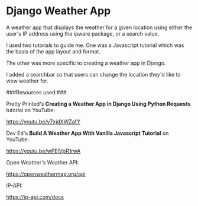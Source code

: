# Django Weather App

A weather app that displays the weather for a given location using either the user's IP address using the ipware package, or a search value.

I used two tutorials to guide me. One was a Javascript tutorial which was the basis of the app layout and format.

The other was more specific to creating a weather app in Django. 

I added a searchbar so that users can change the location they'd like to view weather for.

###Resources used:###

Pretty Printed's **Creating a Weather App in Django Using Python Requests** tutorial on YouTube:

https://youtu.be/v7xjdXWZafY

Dev Ed's **Build A Weather App With Vanilla Javascript Tutorial** on YouTube:

https://youtu.be/wPElVpR1rwA

Open Weather's Weather API:

https://openweathermap.org/api

IP-API:

https://ip-api.com/docs



